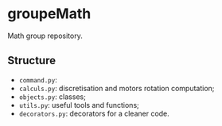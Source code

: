 # groupeMath

Math group repository.

## Structure

- `command.py`:
- `calculs.py`: discretisation and motors rotation computation;
- `objects.py`: classes;
- `utils.py`: useful tools and functions;
- `decorators.py`: decorators for a cleaner code.
